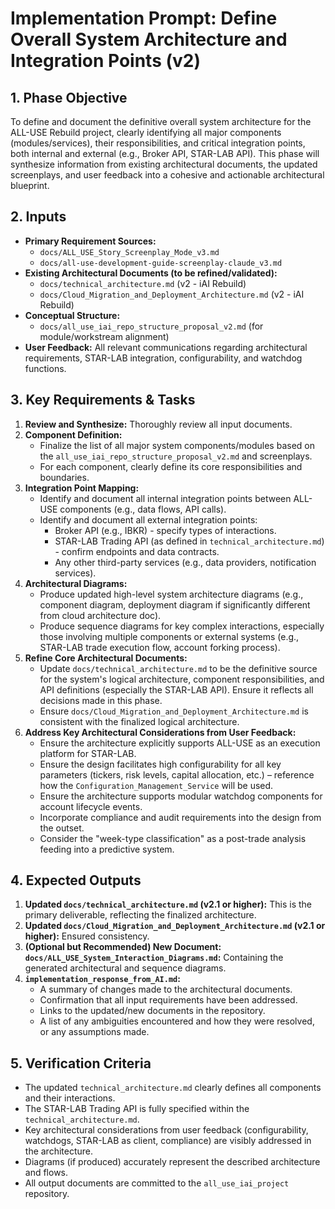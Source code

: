 # Implementation Prompt: Define Overall System Architecture and Integration Points (v2)

## 1. Phase Objective

To define and document the definitive overall system architecture for the ALL-USE Rebuild project, clearly identifying all major components (modules/services), their responsibilities, and critical integration points, both internal and external (e.g., Broker API, STAR-LAB API). This phase will synthesize information from existing architectural documents, the updated screenplays, and user feedback into a cohesive and actionable architectural blueprint.

## 2. Inputs

*   **Primary Requirement Sources:**
    *   `docs/ALL_USE_Story_Screenplay_Mode_v3.md`
    *   `docs/all-use-development-guide-screenplay-claude_v3.md`
*   **Existing Architectural Documents (to be refined/validated):**
    *   `docs/technical_architecture.md` (v2 - iAI Rebuild)
    *   `docs/Cloud_Migration_and_Deployment_Architecture.md` (v2 - iAI Rebuild)
*   **Conceptual Structure:**
    *   `docs/all_use_iai_repo_structure_proposal_v2.md` (for module/workstream alignment)
*   **User Feedback:** All relevant communications regarding architectural requirements, STAR-LAB integration, configurability, and watchdog functions.

## 3. Key Requirements & Tasks

1.  **Review and Synthesize:** Thoroughly review all input documents.
2.  **Component Definition:**
    *   Finalize the list of all major system components/modules based on the `all_use_iai_repo_structure_proposal_v2.md` and screenplays.
    *   For each component, clearly define its core responsibilities and boundaries.
3.  **Integration Point Mapping:**
    *   Identify and document all internal integration points between ALL-USE components (e.g., data flows, API calls).
    *   Identify and document all external integration points:
        *   Broker API (e.g., IBKR) - specify types of interactions.
        *   STAR-LAB Trading API (as defined in `technical_architecture.md`) - confirm endpoints and data contracts.
        *   Any other third-party services (e.g., data providers, notification services).
4.  **Architectural Diagrams:**
    *   Produce updated high-level system architecture diagrams (e.g., component diagram, deployment diagram if significantly different from cloud architecture doc).
    *   Produce sequence diagrams for key complex interactions, especially those involving multiple components or external systems (e.g., STAR-LAB trade execution flow, account forking process).
5.  **Refine Core Architectural Documents:**
    *   Update `docs/technical_architecture.md` to be the definitive source for the system's logical architecture, component responsibilities, and API definitions (especially the STAR-LAB API). Ensure it reflects all decisions made in this phase.
    *   Ensure `docs/Cloud_Migration_and_Deployment_Architecture.md` is consistent with the finalized logical architecture.
6.  **Address Key Architectural Considerations from User Feedback:**
    *   Ensure the architecture explicitly supports ALL-USE as an execution platform for STAR-LAB.
    *   Ensure the design facilitates high configurability for all key parameters (tickers, risk levels, capital allocation, etc.) – reference how the `Configuration_Management_Service` will be used.
    *   Ensure the architecture supports modular watchdog components for account lifecycle events.
    *   Incorporate compliance and audit requirements into the design from the outset.
    *   Consider the "week-type classification" as a post-trade analysis feeding into a predictive system.

## 4. Expected Outputs

1.  **Updated `docs/technical_architecture.md` (v2.1 or higher):** This is the primary deliverable, reflecting the finalized architecture.
2.  **Updated `docs/Cloud_Migration_and_Deployment_Architecture.md` (v2.1 or higher):** Ensured consistency.
3.  **(Optional but Recommended) New Document: `docs/ALL_USE_System_Interaction_Diagrams.md`:** Containing the generated architectural and sequence diagrams.
4.  **`implementation_response_from_AI.md`:**
    *   A summary of changes made to the architectural documents.
    *   Confirmation that all input requirements have been addressed.
    *   Links to the updated/new documents in the repository.
    *   A list of any ambiguities encountered and how they were resolved, or any assumptions made.

## 5. Verification Criteria

*   The updated `technical_architecture.md` clearly defines all components and their interactions.
*   The STAR-LAB Trading API is fully specified within the `technical_architecture.md`.
*   Key architectural considerations from user feedback (configurability, watchdogs, STAR-LAB as client, compliance) are visibly addressed in the architecture.
*   Diagrams (if produced) accurately represent the described architecture and flows.
*   All output documents are committed to the `all_use_iai_project` repository.

